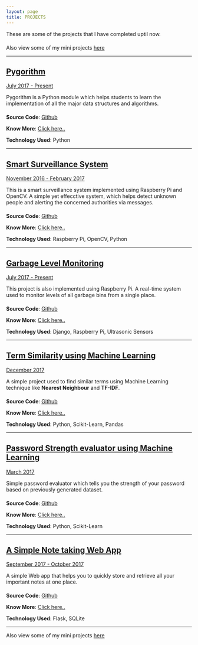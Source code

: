 ```yaml
---
layout: page
title: PROJECTS
---
```


<p class="message scroll-effect" style="margin-bottom: 20px;">
  These are some of the projects that I have completed uptil now.
</p>

Also view some of my mini projects [here](/projects/mini-projects/)
<hr>
<!--  -->
<div id="projects">
  <a href="/projects/pygorithm/">
    <h2>Pygorithm</h2>
    <span class="post-date">July 2017 - Present</span>
  </a>
</div>

<p class="message scroll-effect" style="margin-bottom: 20px;">
  Pygorithm is a Python module which helps students to learn the implementation of all the major data structures and algorithms.
</p>

**Source Code**: [Github](https://github.com/OmkarPathak/pygorithm)

**Know More**: [Click here..](/projects/pygorithm/)

**Technology Used**: Python

<hr>

<!--  -->
<div id="projects">
  <a href="/projects/smart-surveillance-system-using-raspberry-pi/">
    <h2>Smart Surveillance System</h2>
    <span class="post-date">November 2016 - February 2017</span>
  </a>
</div>

<p class="message scroll-effect" style="margin-bottom: 20px;">
  This is a smart surveillance system implemented using Raspberry Pi and OpenCV. A simple yet effecctive system, which helps detect unknown people and alerting the concerned authorities via messages.
</p>

**Source Code**: [Github](https://github.com/OmkarPathak/Smart-Surveillance-System-using-Raspberry-Pi)

**Know More**: [Click here..](/projects/smart-surveillance-system-using-raspberry-pi/)

**Technology Used**: Raspberry Pi, OpenCV, Python

<hr>

<!--  -->
<div id="projects">
  <a href="/projects/garbage-level-monitoring-system/">
    <h2>Garbage Level Monitoring</h2>
    <span class="post-date">July 2017 - Present</span>
  </a>
</div>

<p class="message scroll-effect" style="margin-bottom: 20px;">
  This project is also implemented using Raspberry Pi. A real-time system used to monitor levels of all garbage bins from a single place.
</p>

**Source Code**: [Github](https://github.com/OmkarPathak/Garbage-Level-Monitoring-System)

**Know More**: [Click here..](/projects/garbage-level-monitoring-system/)

**Technology Used**: Django, Raspberry Pi, Ultrasonic Sensors

<hr>

<!--  -->
<div id="projects">
  <a href="/projects/term-similarity-using-machine-learning/">
    <h2>Term Similarity using Machine Learning</h2>
    <span class="post-date">December 2017</span>
  </a>
</div>

<p class="message scroll-effect" style="margin-bottom: 20px;">
  A simple project used to find similar terms using Machine Learning technique like <b>Nearest Neighbour</b> and <b>TF-IDF</b>.
</p>

**Source Code**: [Github](https://github.com/OmkarPathak/Term-Similarity-using-Machine-Learning)

**Know More**: [Click here..](/projects/term-similarity-using-machine-learning/)

**Technology Used**: Python, Scikit-Learn, Pandas

<hr>

<!--  -->
<div id="projects">
  <a href="/projects/password-strength-evaluator-using-machine-learning/">
    <h2>Password Strength evaluator using Machine Learning</h2>
    <span class="post-date">March 2017</span>
  </a>
</div>

<p class="message scroll-effect" style="margin-bottom: 20px;">
  Simple password evaluator which tells you the strength of your password based on previously generated dataset.
</p>

**Source Code**: [Github](https://github.com/OmkarPathak/Password-Strength-Evaluator-using-Machine-Learning)

**Know More**: [Click here..](/projects/password-strength-evaluator-using-machine-learning/)

**Technology Used**: Python, Scikit-Learn

<hr>

<!--  -->
<div id="projects">
  <a href="/projects/a-simple-note-taking-web-app/">
    <h2>A Simple Note taking Web App</h2>
    <span class="post-date">September 2017 - October 2017</span>
  </a>
</div>

<p class="message scroll-effect" style="margin-bottom: 20px;">
  A simple Web app that helps you to quickly store and retrieve all your important notes at one place.
</p>

**Source Code**: [Github](https://github.com/OmkarPathak/A-Simple-Note-Taking-Web-App)

**Know More**: [Click here..](/projects/a-simple-note-taking-web-app/)

**Technology Used**: Flask, SQLite

<hr>

Also view some of my mini projects [here](/projects/mini-projects/)